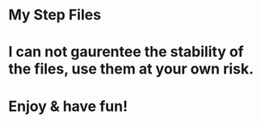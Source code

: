 # My Step Files
# I can not gaurentee the stability of the files, use them at your own risk.
# Enjoy & have fun!
